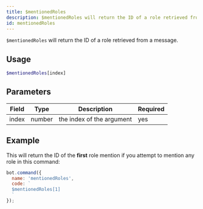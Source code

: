 ```yaml
---
title: $mentionedRoles 
description: $mentionedRoles will return the ID of a role retrieved from a message, this works similar as `$mentioned`.
id: mentionedRoles
---
```


`$mentionedRoles` will return the ID of a role retrieved from a message.

## Usage

```php
$mentionedRoles[index]
```

## Parameters 


| Field | Type   | Description               | Required |
| ----- | ------ | ------------------------- | -------- |
| index | number | the index of the argument | yes      |

## Example

This will return the ID of the **first** role mention if you attempt to mention any role in this command:

```javascript
bot.command({
  name: 'mentionedRoles',
  code: `
  $mentionedRoles[1]
  `
});
```
